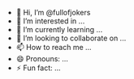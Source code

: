 - 👋 Hi, I’m @fullofjokers
- 👀 I’m interested in ...
- 🌱 I’m currently learning ...
- 💞️ I’m looking to collaborate on ...
- 📫 How to reach me ...
- 😄 Pronouns: ...
- ⚡ Fun fact: ...

<!---
fullofjokers/fullofjokers is a ✨ special ✨ repository because its `README.md` (this file) appears on your GitHub profile.
You can click the Preview link to take a look at your changes.
--->
